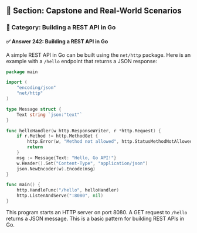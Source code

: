 ## 📘 Section: Capstone and Real-World Scenarios  
### 🔹 Category: Building a REST API in Go  
#### ✅ Answer 242: Building a REST API in Go

A simple REST API in Go can be built using the `net/http` package. Here is an example with a `/hello` endpoint that returns a JSON response:

```go
package main

import (
    "encoding/json"
    "net/http"
)

type Message struct {
    Text string `json:"text"`
}

func helloHandler(w http.ResponseWriter, r *http.Request) {
    if r.Method != http.MethodGet {
        http.Error(w, "Method not allowed", http.StatusMethodNotAllowed)
        return
    }
    msg := Message{Text: "Hello, Go API!"}
    w.Header().Set("Content-Type", "application/json")
    json.NewEncoder(w).Encode(msg)
}

func main() {
    http.HandleFunc("/hello", helloHandler)
    http.ListenAndServe(":8080", nil)
}
```

This program starts an HTTP server on port 8080. A GET request to `/hello` returns a JSON message. This is a basic pattern for building REST APIs in Go.
